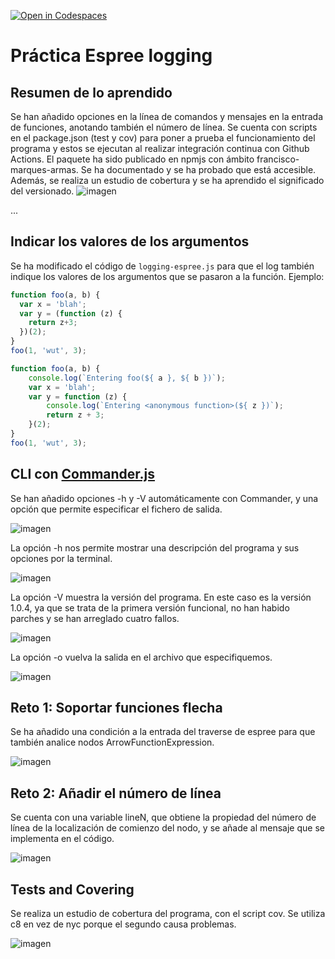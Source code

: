 [![Open in Codespaces](https://classroom.github.com/assets/launch-codespace-f4981d0f882b2a3f0472912d15f9806d57e124e0fc890972558857b51b24a6f9.svg)](https://classroom.github.com/open-in-codespaces?assignment_repo_id=10290111)
# Práctica Espree logging

## Resumen de lo aprendido

Se han añadido opciones en la línea de comandos y mensajes en la entrada de funciones, anotando también el número de línea. Se cuenta con scripts en el package.json (test y cov) para poner a prueba el funcionamiento del programa y estos se ejecutan al realizar integración continua con Github Actions. El paquete ha sido publicado en npmjs con ámbito francisco-marques-armas. Se ha documentado y se ha probado que está accesible. Además, se realiza un estudio de cobertura y se ha aprendido el significado del versionado.
![imagen](https://user-images.githubusercontent.com/72305337/222475522-199431aa-7a17-4728-9085-d8c133358fd0.png)

...

## Indicar los valores de los argumentos

Se ha modificado el código de `logging-espree.js` para que el log también indique los valores de los argumentos que se pasaron a la función. 
Ejemplo:

```javascript
function foo(a, b) {
  var x = 'blah';
  var y = (function (z) {
    return z+3;
  })(2);
}
foo(1, 'wut', 3);
```

```javascript
function foo(a, b) {
    console.log(`Entering foo(${ a }, ${ b })`);
    var x = 'blah';
    var y = function (z) {
        console.log(`Entering <anonymous function>(${ z })`);
        return z + 3;
    }(2);
}
foo(1, 'wut', 3);
```

## CLI con [Commander.js](https://www.npmjs.com/package/commander)

Se han añadido opciones -h y -V automáticamente con Commander, y una opción que permite especificar el fichero de salida.

![imagen](https://user-images.githubusercontent.com/72305337/222403634-2a7da76a-3a8c-45b2-a043-acd692be9fd5.png)

La opción -h nos permite mostrar una descripción del programa y sus opciones por la terminal.

![imagen](https://user-images.githubusercontent.com/72305337/222406707-46bdf033-6051-448d-8182-507495f36e04.png)

La opción -V muestra la versión del programa. En este caso es la versión 1.0.4, ya que se trata de la primera versión funcional, no han habido parches y se han arreglado cuatro fallos.

![imagen](https://user-images.githubusercontent.com/72305337/222408477-61541e45-18cb-4838-a451-783b152dce5c.png)

La opción -o <nombre-del-fichero> vuelva la salida en el archivo que especifiquemos.

![imagen](https://user-images.githubusercontent.com/72305337/222408895-c48d317a-d6c0-47e0-bb88-33f7f2322def.png)

## Reto 1: Soportar funciones flecha

Se ha añadido una condición a la entrada del traverse de espree para que también analice nodos ArrowFunctionExpression.

![imagen](https://user-images.githubusercontent.com/72305337/222412957-11e7044f-1a18-43ec-aa0d-e5d0ff90067c.png)

## Reto 2: Añadir el número de línea

Se cuenta con una variable lineN, que obtiene la propiedad del número de línea de la localización de comienzo del nodo, y se añade al mensaje que se implementa en el código.

![imagen](https://user-images.githubusercontent.com/72305337/222413312-7ca2b109-8696-4160-b970-7985ac65e67e.png)


## Tests and Covering

Se realiza un estudio de cobertura del programa, con el script cov. Se utiliza c8 en vez de nyc porque el segundo causa problemas.

![imagen](https://user-images.githubusercontent.com/72305337/222413683-c5ca1656-4d9d-4c9f-a689-505ac45264bd.png)


